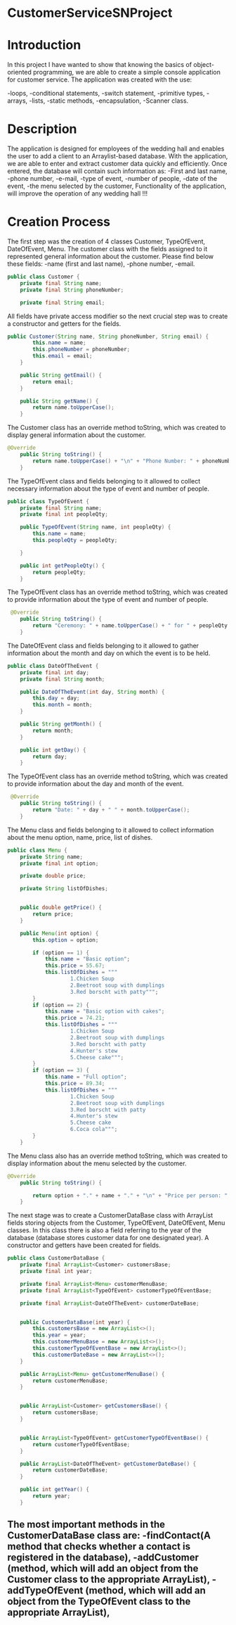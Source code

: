 # CustomerServiceSNProject
# Introduction
In this project I have wanted to show that knowing the basics of object-oriented programming, we are able to create a simple console application for customer service.
The application was created with the use:

-loops,
-conditional statements,
-switch statement,
-primitive types,
-arrays,
-lists,
-static methods,
-encapsulation,
-Scanner class.

# Description
The application is designed for employees of the wedding hall and enables the user to add a client to an Arraylist-based database. 
With the application, we are able to enter and extract customer data quickly and efficiently.
Once entered, the database will contain such information as:
 -First and last name,
-phone number,
-e-mail,
-type of event,
-number of people,
-date of the event,
-the menu selected by the customer,
Functionality of the application, will improve the operation of any wedding hall !!!

# Creation Process
The first step was the creation of 4 classes Customer, TypeOfEvent, DateOfEvent, Menu.
The customer class with the fields assigned to it represented general information about the customer.
Please find below these fields:
-name (first and last name),
-phone number,
-email.
```java
public class Customer {
    private final String name;
    private final String phoneNumber;

    private final String email;
```

All fields have private access modifier so the next crucial step was to create a constructor and getters for the fields.
```java
public Customer(String name, String phoneNumber, String email) {
        this.name = name;
        this.phoneNumber = phoneNumber;
        this.email = email;
    }

    public String getEmail() {
        return email;
    }

    public String getName() {
        return name.toUpperCase();
    }
```

The Customer class has an override method toString, which was created to display general information about the customer.
```java
@Override
    public String toString() {
        return name.toUpperCase() + "\n" + "Phone Number: " + phoneNumber + "\n" + "Email: " + email;
    }
```
The TypeOfEvent class and fields belonging to it allowed to collect necessary information about the type of event and number of people.
```java
public class TypeOfEvent {
    private final String name;
    private final int peopleQty;

    public TypeOfEvent(String name, int peopleQty) {
        this.name = name;
        this.peopleQty = peopleQty;

    }

    public int getPeopleQty() {
        return peopleQty;
    }
```    
The TypeOfEvent class  has an override method toString, which was created to provide information about the type of event and number of people.
``` java
 @Override
    public String toString() {
        return "Ceremony: " + name.toUpperCase() + " for " + peopleQty + " people";
    }
```    

The DateOfEvent class and fields belonging to it allowed to gather information about the month and day on which the event is to be held.
```java
public class DateOfTheEvent {
    private final int day;
    private final String month;

    public DateOfTheEvent(int day, String month) {
        this.day = day;
        this.month = month;
    }

    public String getMonth() {
        return month;
    }

    public int getDay() {
        return day;
    }
```
The TypeOfEvent class  has an override method toString, which was created to provide information about the day and month of the event.
```java
 @Override
    public String toString() {
        return "Date: " + day + " " + month.toUpperCase();
    }
```
The Menu class and fields belonging to it allowed to collect information about the menu option, name, price, list of dishes.
```java
public class Menu {
    private String name;
    private final int option;

    private double price;

    private String listOfDishes;


    public double getPrice() {
        return price;
    }

    public Menu(int option) {
        this.option = option;

        if (option == 1) {
            this.name = "Basic option";
            this.price = 55.67;
            this.listOfDishes = """
                    1.Chicken Soup
                    2.Beetroot soup with dumplings
                    3.Red borscht with patty""";
        }
        if (option == 2) {
            this.name = "Basic option with cakes";
            this.price = 74.21;
            this.listOfDishes = """
                    1.Chicken Soup
                    2.Beetroot soup with dumplings
                    3.Red borscht with patty
                    4.Hunter's stew
                    5.Cheese cake""";
        }
        if (option == 3) {
            this.name = "Full option";
            this.price = 89.34;
            this.listOfDishes = """
                    1.Chicken Soup
                    2.Beetroot soup with dumplings
                    3.Red borscht with patty
                    4.Hunter's stew
                    5.Cheese cake
                    6.Coca cola""";
        }
    }
```

The Menu class also has an override method toString, which was created to display information about the menu selected by the customer.
```java
@Override
    public String toString() {

        return option + "." + name + "." + "\n" + "Price per person: " + price + " zloty." + "\n" + "List of dishes: " + "\n" + listOfDishes;
    }
```
The next stage was to create a CustomerDataBase class with ArrayList fields storing objects from the Customer, TypeOfEvent, DateOfEvent, Menu classes.
In this class there is also a field referring to the year of the database (database stores customer data for one designated year). 
A constructor and getters have been created for fields.
```java
public class CustomerDataBase {
    private final ArrayList<Customer> customersBase;
    private final int year;

    private final ArrayList<Menu> customerMenuBase;
    private final ArrayList<TypeOfEvent> customerTypeOfEventBase;

    private final ArrayList<DateOfTheEvent> customerDateBase;


    public CustomerDataBase(int year) {
        this.customersBase = new ArrayList<>();
        this.year = year;
        this.customerMenuBase = new ArrayList<>();
        this.customerTypeOfEventBase = new ArrayList<>();
        this.customerDateBase = new ArrayList<>();
    }

    public ArrayList<Menu> getCustomerMenuBase() {
        return customerMenuBase;
    }


    public ArrayList<Customer> getCustomersBase() {
        return customersBase;
    }


    public ArrayList<TypeOfEvent> getCustomerTypeOfEventBase() {
        return customerTypeOfEventBase;
    }

    public ArrayList<DateOfTheEvent> getCustomerDateBase() {
        return customerDateBase;
    }

    public int getYear() {
        return year;
    }

```
The most important methods in the CustomerDataBase class are:
-findContact(A method that checks whether a contact is registered in the database),
-addCustomer (method, which will add an object from the Customer class to the appropriate ArrayList),
-addTypeOfEvent (method, which will add an object from the TypeOfEvent class to the appropriate ArrayList),
-



